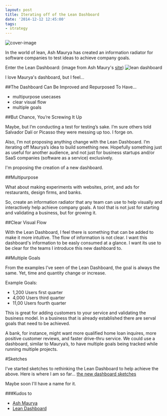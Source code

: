```yaml
---
layout: post
title: Iterating off of the Lean Dashboard
date: '2014-12-12 12:45:00'
tags:
- strategy
---
```


![cover-image](/content/images/2014/12/lean-dashboard.png)

In the world of lean, Ash Maurya has created an information radiator for software companies to test ideas to achieve company goals.

Enter the Lean Dashboard:
(image from Ash Maury's [site](http://practicetrumpstheory.com/new-book-the-customer-factory/))
![lean dashboard](/content/images/2014/12/lean-dashboard.png)

I love Maurya's dashboard, but I feel...

##The Dashboard Can Be Improved and Repurposed To Have...

* multipurpose usecases
* clear visual flow
* multiple goals

##But Chance, You’re Screwing It Up

Maybe, but I’m conducting a test for testing’s sake. I’m sure others told Salvador Dalí or Picasso they were messing up too. I forge on.

Also, I’m not proposing anything change with the Lean Dashboard. I’m iterating off Maurya’s idea to build something new. Hopefully something just as useful for another audience, and not just for business startups and/or SaaS companies (software as a service) exclusively.

I'm proposing the creation of a new dashboard.

##Multipurpose

What about making experiments with websites, print, and ads for restaurants, design firms, and banks.

So, create an information radiator that any team can use to help visually and interactively help achieve company goals. A tool that is not just for starting and validating a business, but for growing it.

##Clear Visual Flow

With the Lean Dashboard, I feel there is something that can be added to make it more intuitive. The flow of information is not clear. I want this dashboard's information to be easly consumed at a glance. I want its use to be clear for the teams I introduce this new dashboard to.

##Multiple Goals

From the examples I’ve seen of the Lean Dashboard, the goal is always the same. Yet, time and quantity change or increase.

Example Goals:

* 1,200 Users first quarter
* 4,000 Users third quarter
* 11,00 Users fourth quarter

This is great for adding customers to your service and validating the business model. In a business that is already established there are serval goals that need to be achieved. 

A bank, for instance, might want more qualified home loan inquires, more positive customer reviews, and faster drive-thru service. We could use a dashboard, similar to Maurya’s, to have multiple goals being tracked while running multiple projects.

#Sketches

I’ve started sketches to rethinking the Lean Dashboard to help achieve the above. Here is where I am so far... [the new dashboard sketches](http://blog.chancesmith.org/create-validate-iterate-dashboard-sketches/)

Maybe soon I'll have a name for it. 


###Kudos to
* [Ash Maurya](http://practicetrumpstheory.com/)
* [Lean Dashboard](http://leanstack.com/)